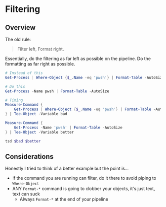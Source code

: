 # Filtering

## Overview

The old rule:

> Filter left, Format right.

Essentially, do the filtering as far left as possible on the pipeline.
Do the formatting as far right as possible.

```powershell
# Instead of this
Get-Process | Where-Object {$_.Name -eq 'pwsh'} | Format-Table -AutoSize

# Do this
Get-Process -Name pwsh | Format-Table -AutoSize

# Timing
Measure-Command {
    Get-Process | Where-Object {$_.Name -eq 'pwsh'} | Format-Table -AutoSize
} | Tee-Object -Variable bad

Measure-Command {
    Get-Process -Name 'pwsh' | Format-Table -AutoSize
} | Tee-Object -Variable better

tsd $bad $better
```

## Considerations

Honestly I tried to think of a better example but the point is...

- If the command you are running can filter, do it there to avoid piping to `Where-Object`
- ANY `Format-*` command is going to clobber your objects, it's just text, text can suck
  * Always `Format-*` at the end of your pipeline
